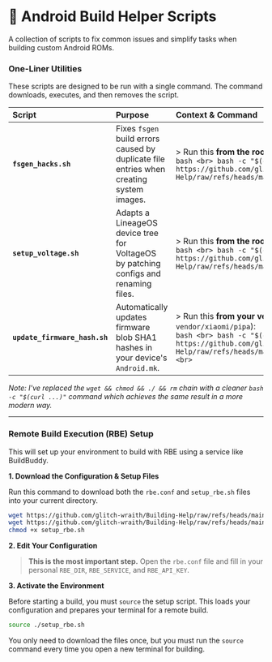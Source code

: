 
# 🧰 Android Build Helper Scripts

A collection of scripts to fix common issues and simplify tasks when building custom Android ROMs.

### One-Liner Utilities

These scripts are designed to be run with a single command. The command downloads, executes, and then removes the script.

| Script | Purpose | Context & Command |
| :--- | :--- | :--- |
| **`fsgen_hacks.sh`** | Fixes `fsgen` build errors caused by duplicate file entries when creating system images. | > Run this **from the root of your source tree**: <br> ```bash <br> bash -c "$(curl -sL https://github.com/glitch-wraith/Building-Help/raw/refs/heads/main/fsgen_hacks.sh)" <br> ``` |
| **`setup_voltage.sh`** | Adapts a LineageOS device tree for VoltageOS by patching configs and renaming files. | > Run this **from the root of your source tree**: <br> ```bash <br> bash -c "$(curl -sL https://github.com/glitch-wraith/Building-Help/raw/refs/heads/main/setup_voltage.sh)" <br> ``` |
| **`update_firmware_hash.sh`** | Automatically updates firmware blob SHA1 hashes in your device's `Android.mk`. | > Run this **from your vendor directory** (e.g., `vendor/xiaomi/pipa`): <br> ```bash <br> bash -c "$(curl -sL https://github.com/glitch-wraith/Building-Help/raw/refs/heads/main/update_firmware_hash.sh)" <br> ``` |

*Note: I've replaced the `wget && chmod && ./ && rm` chain with a cleaner `bash -c "$(curl ...)"` command which achieves the same result in a more modern way.*

---

### Remote Build Execution (RBE) Setup

This will set up your environment to build with RBE using a service like BuildBuddy.

**1. Download the Configuration & Setup Files**

Run this command to download both the `rbe.conf` and `setup_rbe.sh` files into your current directory.
```bash
wget https://github.com/glitch-wraith/Building-Help/raw/refs/heads/main/rbe.conf && \
wget https://github.com/glitch-wraith/Building-Help/raw/refs/heads/main/setup_rbe.sh && \
chmod +x setup_rbe.sh
```

**2. Edit Your Configuration**

> **This is the most important step.**
> Open the `rbe.conf` file and fill in your personal `RBE_DIR`, `RBE_SERVICE`, and `RBE_API_KEY`.

**3. Activate the Environment**

Before starting a build, you must `source` the setup script. This loads your configuration and prepares your terminal for a remote build.
```bash
source ./setup_rbe.sh
```

You only need to download the files once, but you must run the `source` command every time you open a new terminal for building.
